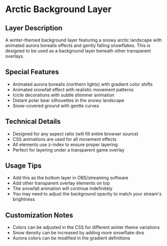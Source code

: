 # Arctic Background Layer

## Layer Description
A winter-themed background layer featuring a snowy arctic landscape with animated aurora borealis effects and gently falling snowflakes. This is designed to be used as a background layer beneath other transparent overlays.

## Special Features
- Animated aurora borealis (northern lights) with gradient color shifts
- Animated snowfall effect with realistic movement patterns
- Icicle decorations with subtle shimmer animation
- Distant polar bear silhouettes in the snowy landscape
- Snow-covered ground with gentle curves

## Technical Details
- Designed for any aspect ratio (will fill entire browser source)
- CSS animations are used for all movement effects
- All elements use z-index to ensure proper layering
- Perfect for layering under a transparent game overlay

## Usage Tips
- Add this as the bottom layer in OBS/streaming software
- Add other transparent overlay elements on top
- The snowfall animation will continue indefinitely
- You may need to adjust the background opacity to match your stream's brightness

## Customization Notes
- Colors can be adjusted in the CSS for different winter theme variations
- Snow density can be increased by adding more snowflake divs
- Aurora colors can be modified in the gradient definitions